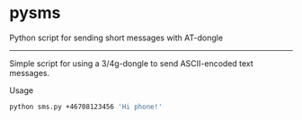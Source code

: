 pysms
=====

Python script for sending short messages with AT-dongle

-----

Simple script for using a 3/4g-dongle to send ASCII-encoded text messages.

Usage
``` bash
python sms.py +46708123456 'Hi phone!'
```
